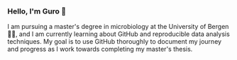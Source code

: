 ### Hello, I'm Guro 👋


I am pursuing a master's degree in microbiology at the University of Bergen👩‍🔬, and I am currently learning about GitHub and 
reproducible data analysis techniques. My goal is to use GitHub thoroughly to document my journey and progress as I work
towards completing my master's thesis.



